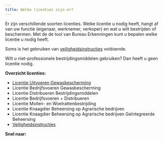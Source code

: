 ```yaml
---
title: Welke licenties zijn er?
---
```

Er zijn verschillende soorten licenties. Welke licentie u nodig heeft, hangt af van uw functie (eigenaar, werknemer, verkoper) en wat u wilt bestrijden of beschermen. Met de de tool van Bureau Erkenningen kunt u bepalen welke licentie u nodig heeft.

Soms is het gebruiken van [veiligheidsinstructies](/licenties/welke-licenties-zijn-er/veiligheidsinstructies) voldoende. 

Wilt u niet-professionele bestrijdingsmiddelen gebruiken? Dan heeft u geen licentie nodig. 

**Overzicht licenties:**

* [Licentie Uitvoeren Gewasbescherming](/licenties/welke-licenties-zijn-er/licentie-uitvoeren-gewasbescherming)
* Licentie Bedrijfsvoeren Gewasbescherming
* Licentie Distribueren Bestrijdingsmiddelen
* Licentie Bedrijfsvoeren + Distribueren
* Licentie Mollen- en Woelrattenbestrijding
* Licentie Knaagdier Beheersing op Agrarische bedrijven 
* Licentie Knaagdier Beheersing op Agrarische bedrijven Geïntegreerde Beheersing
* [Veiligheidsinstructies](/licenties/welke-licenties-zijn-er/veiligheidsinstructies)

**Snel naar:**

<link-container>
<link-button link='{"name": "Welke licentie heb ik nodig?","url": "/licenties/licentie-tool"}'></link-button>
<link-button link='{"name": "Licentie aanvragen","url": "/licenties/licentie-aanvragen"}' ></link-button>
<link-button link='{"name": "Veiligheidsinstructies","url": "/licenties/veiligheidsinstructies"}' ></link-button>
</link-container>
